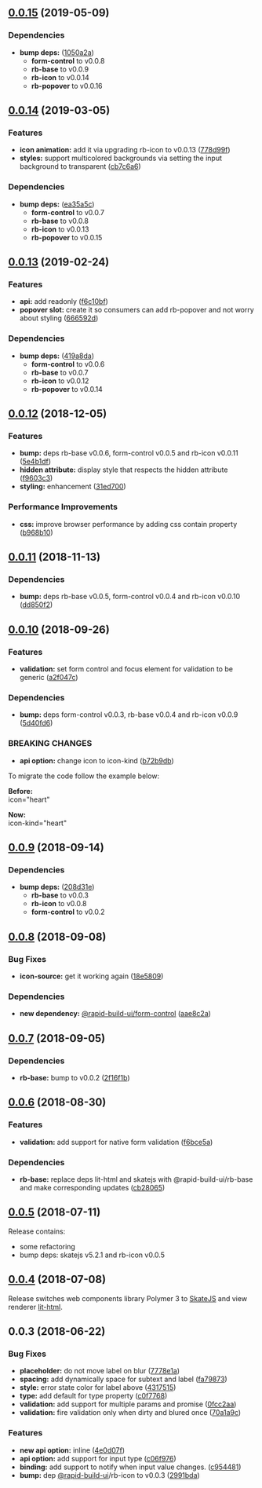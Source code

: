 ## [0.0.15](https://github.com/rapid-build-ui/rb-input/compare/v0.0.14...v0.0.15) (2019-05-09)


### Dependencies

* **bump deps:** ([1050a2a](https://github.com/rapid-build-ui/rb-input/commit/1050a2a))
	* **form-control** to v0.0.8
	* **rb-base** to v0.0.9
	* **rb-icon** to v0.0.14
	* **rb-popover** to v0.0.16



## [0.0.14](https://github.com/rapid-build-ui/rb-input/compare/v0.0.13...v0.0.14) (2019-03-05)


### Features

* **icon animation:** add it via upgrading rb-icon to v0.0.13 ([778d99f](https://github.com/rapid-build-ui/rb-input/commit/778d99f))
* **styles:** support multicolored backgrounds via setting the input background to transparent ([cb7c6a6](https://github.com/rapid-build-ui/rb-input/commit/cb7c6a6))


### Dependencies

* **bump deps:** ([ea35a5c](https://github.com/rapid-build-ui/rb-input/commit/ea35a5c))
	* **form-control** to v0.0.7
	* **rb-base** to v0.0.8
	* **rb-icon** to v0.0.13
	* **rb-popover** to v0.0.15



## [0.0.13](https://github.com/rapid-build-ui/rb-input/compare/v0.0.12...v0.0.13) (2019-02-24)


### Features

* **api:** add readonly ([f6c10bf](https://github.com/rapid-build-ui/rb-input/commit/f6c10bf))
* **popover slot:** create it so consumers can add rb-popover and not worry about styling ([666592d](https://github.com/rapid-build-ui/rb-input/commit/666592d))


### Dependencies

* **bump deps:** ([419a8da](https://github.com/rapid-build-ui/rb-input/commit/419a8da))
	* **form-control** to v0.0.6
	* **rb-base** to v0.0.7
	* **rb-icon** to v0.0.12
	* **rb-popover** to v0.0.14



## [0.0.12](https://github.com/rapid-build-ui/rb-input/compare/v0.0.11...v0.0.12) (2018-12-05)


### Features

* **bump:** deps rb-base v0.0.6, form-control v0.0.5 and rb-icon v0.0.11 ([5e4b1df](https://github.com/rapid-build-ui/rb-input/commit/5e4b1df))
* **hidden attribute:** display style that respects the hidden attribute ([f9603c3](https://github.com/rapid-build-ui/rb-input/commit/f9603c3))
* **styling:** enhancement ([31ed700](https://github.com/rapid-build-ui/rb-input/commit/31ed700))


### Performance Improvements

* **css:** improve browser performance by adding css contain property ([b968b10](https://github.com/rapid-build-ui/rb-input/commit/b968b10))



## [0.0.11](https://github.com/rapid-build-ui/rb-input/compare/v0.0.10...v0.0.11) (2018-11-13)


### Dependencies

* **bump:** deps rb-base v0.0.5, form-control v0.0.4 and rb-icon v0.0.10 ([dd850f2](https://github.com/rapid-build-ui/rb-input/commit/dd850f2))



## [0.0.10](https://github.com/rapid-build-ui/rb-input/compare/v0.0.9...v0.0.10) (2018-09-26)


### Features

* **validation:** set form control and focus element for validation to be generic ([a2f047c](https://github.com/rapid-build-ui/rb-input/commit/a2f047c))


### Dependencies

* **bump:** deps form-control v0.0.3, rb-base v0.0.4 and rb-icon v0.0.9 ([5d40fd6](https://github.com/rapid-build-ui/rb-input/commit/5d40fd6))


### BREAKING CHANGES

* **api option:** change icon to icon-kind ([b72b9db](https://github.com/rapid-build-ui/rb-input/commit/b72b9db))

To migrate the code follow the example below:

**Before:**  
icon="heart"

**Now:**  
icon-kind="heart"



## [0.0.9](https://github.com/rapid-build-ui/rb-input/compare/v0.0.8...v0.0.9) (2018-09-14)


### Dependencies

* **bump deps:** ([208d31e](https://github.com/rapid-build-ui/rb-input/commit/208d31e))
	* **rb-base** to v0.0.3
	* **rb-icon** to v0.0.8
	* **form-control** to v0.0.2



## [0.0.8](https://github.com/rapid-build-ui/rb-input/compare/v0.0.7...v0.0.8) (2018-09-08)


### Bug Fixes

* **icon-source:** get it working again ([18e5809](https://github.com/rapid-build-ui/rb-input/commit/18e5809))


### Dependencies

* **new dependency:** [@rapid-build-ui/form-control](https://github.com/rapid-build-ui/form-control) ([aae8c2a](https://github.com/rapid-build-ui/rb-input/commit/aae8c2a))



## [0.0.7](https://github.com/rapid-build-ui/rb-input/compare/v0.0.6...v0.0.7) (2018-09-05)


### Dependencies

* **rb-base:** bump to v0.0.2 ([2f16f1b](https://github.com/rapid-build-ui/rb-input/commit/2f16f1b))



## [0.0.6](https://github.com/rapid-build-ui/rb-input/compare/v0.0.5...v0.0.6) (2018-08-30)


### Features

* **validation:** add support for native form validation ([f6bce5a](https://github.com/rapid-build-ui/rb-input/commit/f6bce5a))


### Dependencies

* **rb-base:** replace deps lit-html and skatejs with @rapid-build-ui/rb-base and make corresponding updates ([cb28065](https://github.com/rapid-build-ui/rb-input/commit/cb28065))



## [0.0.5](https://github.com/rapid-build-ui/rb-input/compare/v0.0.4...v0.0.5) (2018-07-11)


Release contains:
* some refactoring
* bump deps: skatejs v5.2.1 and rb-icon v0.0.5



## [0.0.4](https://github.com/rapid-build-ui/rb-input/compare/v0.0.3...v0.0.4) (2018-07-08)


Release switches web components library Polymer 3 to [SkateJS](http://skatejs.netlify.com/) and view renderer [lit-html](https://polymer.github.io/lit-html/).



## 0.0.3 (2018-06-22)


### Bug Fixes

* **placeholder:** do not move label on blur ([7778e1a](https://github.com/rapid-build-ui/rb-input/commit/7778e1a))
* **spacing:** add dynamically space for subtext and label ([fa79873](https://github.com/rapid-build-ui/rb-input/commit/fa79873))
* **style:** error state color for label above ([4317515](https://github.com/rapid-build-ui/rb-input/commit/4317515))
* **type:** add default for type property ([c0f7768](https://github.com/rapid-build-ui/rb-input/commit/c0f7768))
* **validation:** add support for multiple params and promise ([0fcc2aa](https://github.com/rapid-build-ui/rb-input/commit/0fcc2aa))
* **validation:** fire validation only when dirty and blured once ([70a1a9c](https://github.com/rapid-build-ui/rb-input/commit/70a1a9c))


### Features

* **new api option:** inline ([4e0d07f](https://github.com/rapid-build-ui/rb-input/commit/4e0d07f))
* **api option:** add support for input type ([c06f976](https://github.com/rapid-build-ui/rb-input/commit/c06f976))
* **binding:** add support to notify when input value changes. ([c954481](https://github.com/rapid-build-ui/rb-input/commit/c954481))
* **bump:** dep [@rapid-build-ui](https://github.com/rapid-build-ui)/rb-icon to v0.0.3 ([2991bda](https://github.com/rapid-build-ui/rb-input/commit/2991bda))



